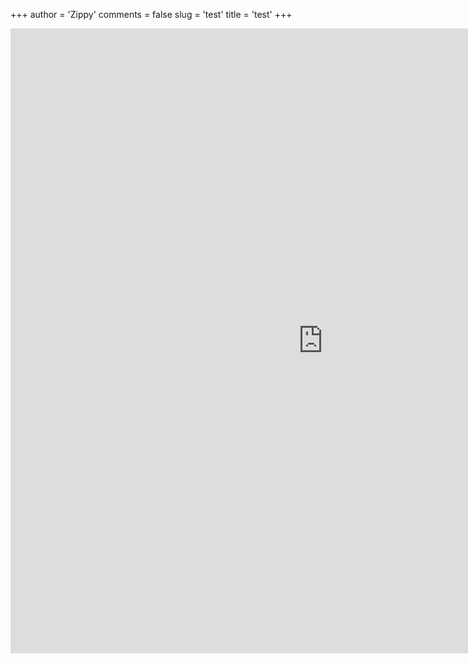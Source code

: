 +++
author = 'Zippy'
comments = false
slug = 'test'
title = 'test'
+++
<html>
<iframe src="https://forum.techrelay.xyz" style="border:0px #ffffff hidden;" name="forums" scrolling="yes" frameborder="0" marginheight="0px" marginwidth="0px" height="1000px" width="1000px" allowfullscreen></iframe>
</html>